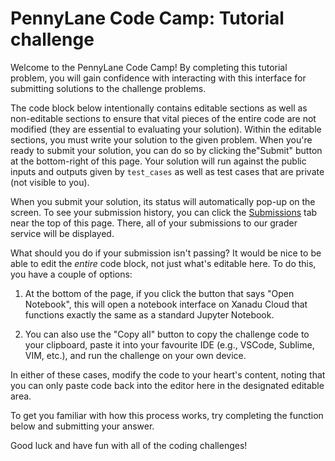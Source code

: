 #  PennyLane Code Camp: Tutorial challenge

Welcome to the PennyLane Code Camp! By completing this tutorial problem, you will gain confidence with interacting with this interface for submitting solutions to the challenge problems.

The code block below intentionally contains editable sections as well as non-editable sections to ensure that vital pieces of the entire code are not modified (they are essential to evaluating your solution). Within the editable sections, you must write your solution to the given problem. When you're ready to submit your solution, you can do so by clicking the"Submit" button at the bottom-right of this page. Your solution will run against the public inputs and outputs given by `test_cases` as well as test cases that are private (not visible to you).

When you submit your solution, its status will automatically pop-up on the screen. To see your submission history, you can click the [Submissions](https://codecamp.xanadu.ai/dashboard/submissions) tab near the top of this page. There, all of your submissions to our grader service will be displayed.

What should you do if your submission isn't passing? It would be nice to be able to edit the _entire_ code block, not just what's editable here. To do this, you have a couple of options:

1.  At the bottom of the page, if you click the button that says "Open Notebook", this will open a notebook interface on Xanadu Cloud that functions exactly the same as a standard Jupyter Notebook.
    
2.  You can also use the "Copy all" button to copy the challenge code to your clipboard, paste it into your favourite IDE (e.g., VSCode, Sublime, VIM, etc.), and run the challenge on your own device.
    

In either of these cases, modify the code to your heart's content, noting that you can only paste code back into the editor here in the designated editable area.

To get you familiar with how this process works, try completing the function below and submitting your answer.

Good luck and have fun with all of the coding challenges!